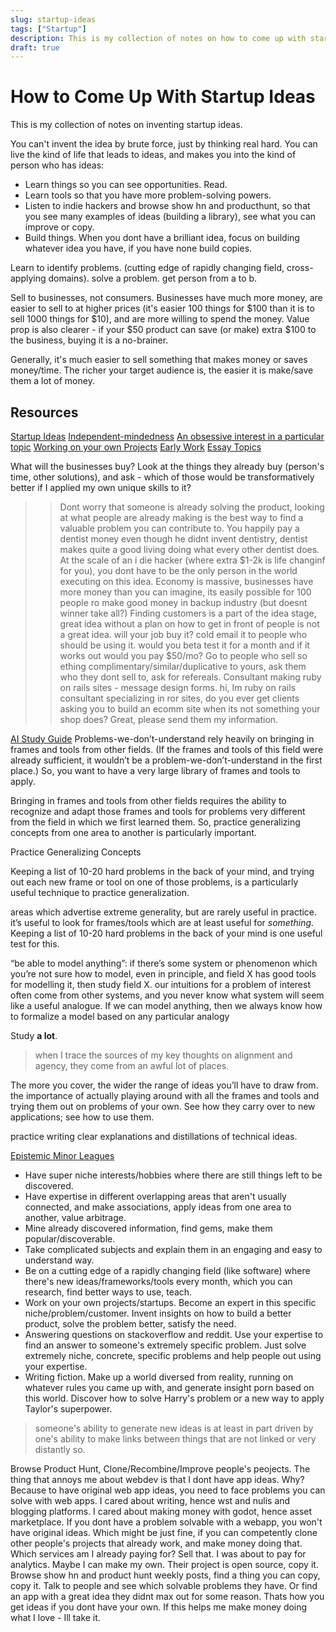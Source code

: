 ```yaml
---
slug: startup-ideas
tags: ["Startup"]
description: This is my collection of notes on how to come up with startup ideas.
draft: true
---
```


# How to Come Up With Startup Ideas
This is my collection of notes on inventing startup ideas.

You can't invent the idea by brute force, just by thinking real hard. You can live the kind of life that leads to ideas, and makes you into the kind of person who has ideas:
- Learn things so you can see opportunities. Read.
- Learn tools so that you have more problem-solving powers.
- Listen to indie hackers and browse show hn and producthunt, so that you see many examples of ideas (building a library), see what you can improve or copy.
- Build things. When you dont have a brilliant idea, focus on building whatever idea you have, if you have none build copies.

Learn to identify problems.
(cutting edge of rapidly changing field, cross-applying domains).
solve a problem. get person from a to b.

Sell to businesses, not consumers. Businesses have much more money, are easier to sell to at higher prices (it's easier 100 things for $100 than it is to sell 1000 things for $10), and are more willing to spend the money. Value prop is also clearer - if your $50 product can save (or make) extra $100 to the business, buying it is a no-brainer. 

Generally, it's much easier to sell something that makes money or saves money/time. The richer your target audience is, the easier it is make/save them a lot of money.

## Resources
[Startup Ideas](http://paulgraham.com/startupideas.html)
[Independent-mindedness](http://paulgraham.com/think.html)
[An obsessive interest in a particular topic](http://paulgraham.com/genius.html)
[Working on your own Projects](http://paulgraham.com/own.html)
[Early Work](http://paulgraham.com/early.html)
[Essay Topics](http://paulgraham.com/essay.html)

>> 
What will the businesses buy? Look at the things they already buy (person's time, other solutions), and ask - which of those would be transformatively better if I applied my own unique skills to it?
>> Dont worry that someone is already solving the product, looking at what people are already making is the best way to find a valuable problem you can contribute to.
You happily pay a dentist money even though he didnt invent dentistry, dentist makes quite a good living doing what every other dentist does. At the scale of an i die hacker (where extra $1-2k is life changinf for you), you dont have to be the only person in the world executing on this idea.
Economy is massive, businesses have more money than you can imagine, its easily possible for 100 people ro make good money in backup industry (but doesnt winner take all?)
Finding customers is a part of the idea stage, great idea without a plan on how to get in front of people is not a great idea.
will your job buy it?
cold email it to people who should be using it. would you beta test it for a month and if it works out would you pay $50/mo?
Go to people who sell so ething complimentary/similar/duplicative to yours, ask them who they dont sell to, ask for refereals.
Consultant making ruby on rails sites - message design forms. hi, Im ruby on rails consultant specializing in ror sites, do you ever get clients asking you to build an ecomm site when its not something your shop does? Great, please send them my information.


[AI Study Guide](https://www.lesswrong.com/posts/bjjbp5i5G8bekJuxv/study-guide)
Problems-we-don’t-understand rely heavily on bringing in frames and tools from other fields. (If the frames and tools of this field were already sufficient, it wouldn’t be a problem-we-don’t-understand in the first place.) So, you want to have a very large library of frames and tools to apply.

Bringing in frames and tools from other fields requires the ability to recognize and adapt those frames and tools for problems very different from the field in which we first learned them. So, practice generalizing concepts from one area to another is particularly important.

Practice Generalizing Concepts

Keeping a list of 10-20 hard problems in the back of your mind, and trying out each new frame or tool on one of those problems, is a particularly useful technique to practice generalization.

areas which advertise extreme generality, but are rarely useful in practice. it’s useful to look for frames/tools which are at least useful for _something_. Keeping a list of 10-20 hard problems in the back of your mind is one useful test for this. 

“be able to model anything”: if there’s some system or phenomenon which you’re not sure how to model, even in principle, and field X has good tools for modelling it, then study field X. our intuitions for a problem of interest often come from other systems, and you never know what system will seem like a useful analogue. If we can model anything, then we always know how to formalize a model based on any particular analogy

Study **a lot**. 
> when I trace the sources of my key thoughts on alignment and agency, they come from an awful lot of places.

The more you cover, the wider the range of ideas you’ll have to draw from.
 the importance of actually playing around with all the frames and tools and trying them out on problems of your own. See how they carry over to new applications; see how to use them.

practice writing clear explanations and distillations of technical ideas.

[Epistemic Minor Leagues](https://astralcodexten.substack.com/p/epistemic-minor-leagues)
- Have super niche interests/hobbies where there are still things left to be discovered.
- Have expertise in different overlapping areas that aren't usually connected, and make associations, apply ideas from one area to another, value arbitrage.
- Mine already discovered information, find gems, make them popular/discoverable.
- Take complicated subjects and explain them in an engaging and easy to understand way.
- Be on a cutting edge of a rapidly changing field (like software) where there's new ideas/frameworks/tools every month, which you can research, find better ways to use, teach.
- Work on your own projects/startups. Become an expert in this specific niche/problem/customer. Invent insights on how to build a better product, solve the problem better, satisfy the need.
- Answering questions on stackoverflow and reddit. Use your expertise to find an answer to someone's extremely specific problem. Just solve extremely niche, concrete, specific problems and help people out using your expertise. 
- Writing fiction. Make up a world diversed from reality, running on whatever rules you came up with, and generate insight porn based on this world. Discover how to solve Harry's problem or a new way to apply Taylor's superpower.



> someone's ability to generate new ideas is at least in part driven by one's ability to make links between things that are not linked or very distantly so.

Browse Product Hunt, Clone/Recombine/Improve people's peojects.
The thing that annoys me about webdev is that I dont have app ideas. Why? Because to have original web app ideas, you need to face problems you can solve with web apps. I cared about writing, hence wst and nulis and blogging platforms. I cared about making money with godot, hence asset marketplace.
If you dont have a problem solvable with a webapp, you won't have original ideas.
Which might be just fine, if you can competently clone other people's projects that already work, and make money doing that.
Which services am I already paying for? Sell that.
I was about to pay for analytics. Maybe I can make my own. Their project is open source, copy it.
Browse show hn and product hunt weekly posts, find a thing you can copy, copy it.
Talk to people and see which solvable problems they have.
Or find an app with a great idea they didnt max out for some reason. 
Thats how you get ideas if you dont have your own.
If this helps me make money doing what I love - Ill take it.
